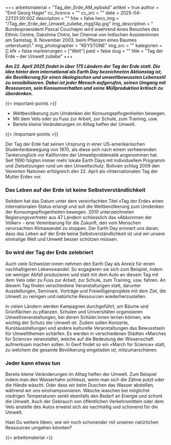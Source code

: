+++
arbeitsmaterial = "Tag_der_Erde_AM_epbskd"
artikel = true
author = "Emil Georg Hager"
cc_licence = ""
cc_src = ""
date = 2025-04-22T01:00:00Z
description = ""
fdw = false
hero_img = "/Tag_der_Erde_der_Umwelt_zuliebe_mgg14p.jpg"
img_description = "	Bundespraesident Pascal Couchepin wird waehrend eines Besuches des Ethnic Centre, Dakshina Chitra, bei Chennai von Indischen Assisteninnen am Samstag, 8. November 2003, beim Pflanzen eines Baumes unterstuetzt."
img_photographer = "KEYSTONE"
img_src = ""
kategorien = []
kfk = false
markierungen = ["Welt"]
paid = false
slug = ""
title = "Tag der Erde – der Umwelt zuliebe"
+++

**_Am 22. April 2025 findet in über 175 Ländern der Tag der Erde statt. Die Idee hinter dem international als Earth Day bezeichneten Aktionstag ist, die Bevölkerung für einen ökologischen und umweltbewussten Lebensstil zu sensibilisieren. Dabei ist jeder Mensch aufgerufen, seinen Umgang mit Ressourcen, sein Konsumverhalten und seine Müllproduktion kritisch zu überdenken._**

{{< important-points >}}

<ul>

<li>Weltbevölkerung zum Umdenken der Konsumgepflogenheiten bewegen.</li>

<li>Mit dem Velo oder zu Fuss zur Arbeit, zur Schule, zum Training, usw.</li>

<li>Bereits kleine Veränderungen im Alltag helfen der Umwelt.</li>

</ul>

{{< /important-points >}}

Der Tag der Erde hat seinen Ursprung in einer US-amerikanischen Studentenbewegung von 1970, als diese sich nach einem verheerenden Tankerunglück vor Kalifornien der Umweltproblematik angenommen hat. Seit 1990 folgten immer mehr lokale Earth Days mit individuellem Programm und Zielsetzungen rund um den Umweltschutz. Bolivien schlug 2009 den Vereinten Nationen erfolgreich den 22. April als «Internationalen Tag der Mutter Erde» vor.
 
### Das Leben auf der Erde ist keine Selbstverständlichkeit

Seitdem hat das Datum unter dem vereinfachten Titel «Tag der Erde» einen internationalen Status erlangt und soll die Weltbevölkerung zum Umdenken der Konsumgepflogenheiten bewegen. 2010 unterzeichneten Regierungsvertreter aus 47 Ländern schliesslich das «Abkommen der Völker» - eine Vereinbarung für die Zukunft, den vom Menschen verursachten Klimawandel zu stoppen. Der Earth Day erinnert uns daran, dass das Leben auf der Erde keine Selbstverständlichkeit ist und wir unsere einmalige Welt und Umwelt besser schützen müssen.

### So wird der Tag der Erde zelebriert

Auch viele Schweizer:innen nehmen den Earth Day als Anreiz für einen nachhaltigeren Lebenswandel. So engagieren sie sich zum Beispiel, indem sie weniger Abfall produzieren und statt mit dem Auto an diesem Tag mit dem Velo oder zu Fuss zur Arbeit, zur Schule, zum Training, usw. fahren. An diesem Tag finden verschiedene Veranstaltungen statt, darunter Ausstellungen, Seminare, Vorträge und Freiwilligenprojekte mit dem Ziel, die Umwelt zu reinigen und natürliche Ressourcen wiederherzustellen.

In vielen Ländern werden Kampagnen durchgeführt, um Bäume und Grünflächen zu pflanzen. Schulen und Universitäten organisieren Umweltveranstaltungen, bei denen Schüler:innen lernen können, wie wichtig der Schutz der Umwelt ist. Zudem sollen Konzerte, Kunstausstellungen und andere kulturelle Veranstaltungen das Bewusstsein für Umweltthemen schärfen. Es werden in verschiedenen Städten «Marches for Science» veranstaltet, welche auf die Bedeutung der Wissenschaft aufmerksam machen sollen. In Genf findet so ein «March for Science» statt, zu welchem die gesamte Bevölkerung eingeladen ist, mitzumarschieren.
 
### Jeder kann etwas tun

Bereits kleine Veränderungen im Alltag helfen der Umwelt. Zum Beispiel indem man den Wasserhahn schliesst, wenn man sich die Zähne putzt oder die Hände wäscht. Oder dass wir beim Duschen das Wasser abstellen, während wir uns einshampoonieren. Wäsche waschen bei möglichst niedrigen Temperaturen senkt ebenfalls den Bedarf an Energie und schont die Umwelt. Auch der Gebrauch von öffentlichen Verkehrsmitteln oder dem Velo anstelle des Autos erweist sich als nachhaltig und schonend für die Umwelt.

Hast Du weitere Ideen, wie wir noch schonender mit unseren natürlichen Ressourcen umgehen könnten?

{{< arbeitsmaterial >}}